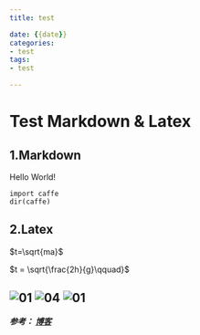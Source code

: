 ```yaml
---
title: test

date: {{date}}
categories:
- test
tags:
- test

---
```


# Test Markdown & Latex #
## 1.Markdown ##
Hello World!

    import caffe
    dir(caffe)

## 2.Latex ##

$t=\sqrt{ma}$

$t = \sqrt{\frac{2h}{g}\qquad}$

![01](https://i.loli.net/2019/09/04/Soah6HIbQpxTdCt.png)
![04](https://i.loli.net/2019/09/04/jhRBZcC28blie6K.png)
![01](https://i.loli.net/2019/09/04/bIPWpzfCGTNUy4S.png)
---
***参考：
[博客](https://blog.51cto.com/yucanghai/1715170)***
